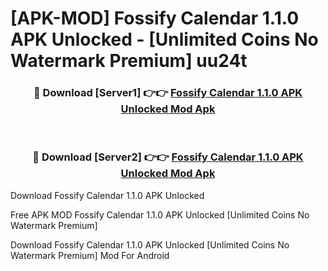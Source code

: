 # [APK-MOD] Fossify Calendar 1.1.0 APK Unlocked - [Unlimited Coins No Watermark Premium] uu24t



<div align="center">
<h3>🔴 Download [Server1] 👉👉 <a href="https://momento.my/?title=Fossify_Calendar_1.1.0_APK_Unlocked">Fossify Calendar 1.1.0 APK Unlocked Mod Apk</a></h3><br>

<h3>🔴 Download [Server2] 👉👉 <a href="https://momento.my/?title=Fossify_Calendar_1.1.0_APK_Unlocked">Fossify Calendar 1.1.0 APK Unlocked Mod Apk</a></h3>
</div>



Download Fossify Calendar 1.1.0 APK Unlocked 

Free APK MOD Fossify Calendar 1.1.0 APK Unlocked [Unlimited Coins No Watermark Premium]

Download Fossify Calendar 1.1.0 APK Unlocked [Unlimited Coins No Watermark Premium] Mod For Android
